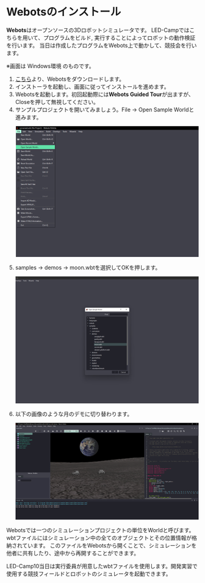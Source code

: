 # Webotsのインストール
**Webots**はオープンソースの3Dロボットシミュレータです。 LED-Campではこちらを用いて、プログラムをビルド, 実行することによってロボットの動作検証を行います。
当日は作成したプログラムをWebots上で動かして、競技会を行います。

※画面は Windows環境 のものです。

1. <a href="https://cyberbotics.com/" target="_blank" rel="noopener noreferrer">こちら</a>より、Webotsをダウンロードします。
2. インストーラを起動し、画面に従ってインストールを進めます。
3. Webotsを起動します。初回起動際には**Webots Guided Tour**が出ますが、Closeを押して無視してください。
4. サンプルプロジェクトを開いてみましょう。File -> Open Sample Worldと進みます。
    <p><img src="./imgs/sample_world0.png"/></p>
5. samples -> demos -> moon.wbtを選択してOKを押します。
    <p><img src="./imgs/sample_world1.png"/></p>
6. 以下の画像のような月のデモに切り替わります。
    <p><img src="./imgs/sample_world2.png"/></p>


Webotsでは一つのシミュレーションプロジェクトの単位をWorldと呼びます。
wbtファイルにはシミュレーション中の全てのオブジェクトとその位置情報が格納されています。
このファイルをWebotsから開くことで、シミュレーションを他者に共有したり、途中から再開することができます。

LED-Camp10当日は実行委員が用意したwbtファイルを使用します。開発実習で使用する競技フィールドとロボットのシミュレータを起動できます。

